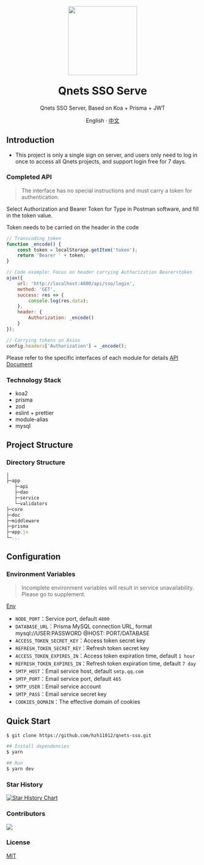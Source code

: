<div align="center"><a name="readme-top"></a>
<img height="180" src="https://camo.githubusercontent.com/be50e2d0b613d863b0e3336e74453ca8845797a9f29c3fcee5cbd401807c6009/68747470733a2f2f63646e2e716e6574732e636e2f6c6f676f2e737667" />
<h1 style="margin-top: 1.5rem">Qnets SSO Serve</h1>

Qnets SSO Server, Based on Koa + Prisma + JWT

English · [中文](./README-zh_CN.md)

</div>

## Introduction

- This project is only a single sign on server, and users only need to log in once to access all Qnets projects, and support login free for 7 days.

### Completed API

> The interface has no special instructions and must carry a token for authentication.

Select Authorization and Bearer Token for Type in Postman software, and fill in the token value.

Token needs to be carried on the header in the code

```js
// Transcoding token
function _encode() {
    const token = localStorage.getItem('token');
    return 'Bearer ' + token;
}

// Code example: Focus on header carrying Authorization Bearer+token
ajax({
    url: 'http://localhost:4800/api/sso/login',
    method: 'GET',
    success: res => {
        console.log(res.data);
    },
    header: {
        Authorization: _encode()
    }
});

// Carrying tokens on Axios
config.headers['Authorization'] = _encode();
```

Please refer to the specific interfaces of each module for details [API Document](https://github.com/hzh11012/qnets-sso/tree/master/doc)

### Technology Stack

- koa2
- prisma
- zod
- eslint + prettier
- module-alias
- mysql

## Project Structure

### Directory Structure

```js
│
├─app
   ├─api
   ├─dao
   ├─service
   └─validators
├─core
├─doc
├─middleware
├─prisma
├─app.js
└─...
```

## Configuration

### Environment Variables

> Incomplete environment variables will result in service unavailability. Please go to supplement.

[Env](https://github.com/hzh11012/qnets-sso/tree/master/.env)

- <code>NODE_PORT</code>：Service port, default <code>4800</code>
- <code>DATABASE_URL</code>：Prisma MySQL connection URL, format mysql://USER:PASSWORD @HOST: PORT/DATABASE
- <code>ACCESS_TOKEN_SECRET_KEY</code>：Access token secret key
- <code>REFRESH_TOKEN_SECRET_KEY</code>：Refresh token secret key
- <code>ACCESS_TOKEN_EXPIRES_IN</code>：Access token expiration time, default <code>1 hour</code>
- <code>REFRESH_TOKEN_EXPIRES_IN</code>：Refresh token expiration time, default <code>7 day</code>
- <code>SMTP_HOST</code>：Email service host, default <code>smtp.qq.com</code>
- <code>SMTP_PORT</code>：Email service port, default <code>465</code>
- <code>SMTP_USER</code>：Email service account
- <code>SMTP_PASS</code>：Email service secret key
- <code>COOKIES_DOMAIN</code>：The effective domain of cookies

## Quick Start

```bash
$ git clone https://github.com/hzh11012/qnets-sso.git

## Install dependencies
$ yarn

## Run
$ yarn dev
```

### Star History

[![Star History Chart](https://api.star-history.com/svg?repos=hzh11012/qnets-sso&type=Date)](https://star-history.com/#hzh11012/qnets-sso)

### Contributors

<a href="https://github.com/hzh11012/qnets-sso/graphs/contributors"><img src="https://contrib.rocks/image?repo=hzh11012/qnets-sso"></a>

### License

[MIT](https://github.com/hzh11012/qnets-sso/blob/master/LICENSE)
